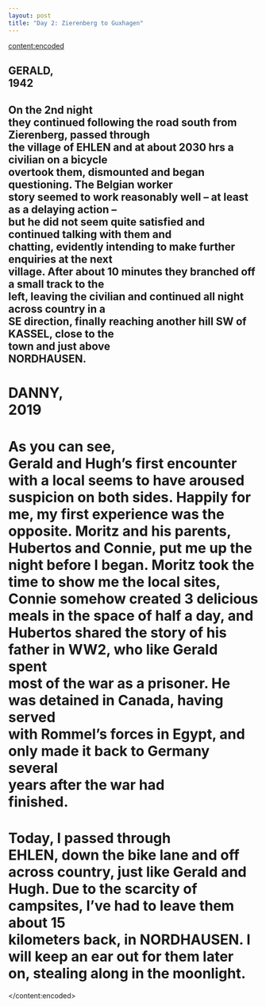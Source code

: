 ```yaml
---
layout: post
title: "Day 2: Zierenberg to Guxhagen"
---
```

<content:encoded><h2 style="white-space:pre-wrap;"><strong>GERALD, 1942</strong></h2><h2 style="white-space:pre-wrap;">On the 2nd night they continued following the road south from Zierenberg, passed through the village of EHLEN and at about 2030 hrs a civilian on a bicycle overtook them, dismounted and began questioning. The Belgian worker story seemed to work reasonably well – at least as a delaying action – but he did not seem quite satisfied and continued talking with them and chatting, evidently intending to make further enquiries at the next village. After about 10 minutes they branched off a small track to the left, leaving the civilian and continued all night across country in a SE direction, finally reaching another hill SW of KASSEL, close to the town and just above NORDHAUSEN.</h2><h1 style="white-space:pre-wrap;"><strong>DANNY, 2019</strong></h1><h1 style="white-space:pre-wrap;">As you can see, Gerald and Hugh’s first encounter with a local seems to have aroused suspicion on both sides. Happily for me, my first experience was the opposite. Moritz and his parents, Hubertos and Connie, put me up the night before I began. Moritz took the time to show me the local sites, Connie somehow created 3 delicious meals in the space of half a day, and Hubertos shared the story of his father in WW2, who like Gerald spent most of the war as a prisoner. He was detained in Canada, having served with Rommel’s forces in Egypt, and only made it back to Germany several years after the war had finished.</h1><h1 style="white-space:pre-wrap;">Today, I passed through EHLEN, down the bike lane and off across country, just like Gerald and Hugh. Due to the scarcity of campsites, I’ve had to leave them about 15 kilometers back, in NORDHAUSEN. I will keep an ear out for them later on, stealing along in the moonlight.</h1></content:encoded>
